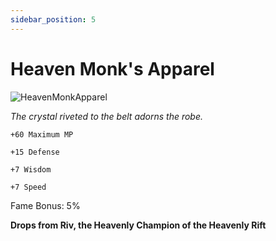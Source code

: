 ```yaml
---
sidebar_position: 5
---
```


# Heaven Monk's Apparel

![HeavenMonkApparel](http://i.imgur.com/dAnqw6P.png)

<i>The crystal riveted to the belt adorns the robe.</i>

    +60 Maximum MP
    
    +15 Defense
    
    +7 Wisdom
    
    +7 Speed
    
Fame Bonus: 5%

**Drops from Riv, the Heavenly Champion of the Heavenly Rift**
